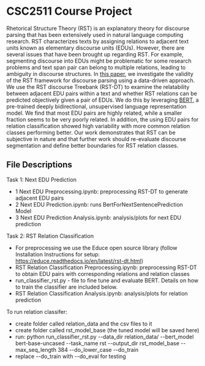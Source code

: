 CSC2511 Course Project
===
Rhetorical Structure Theory (RST) is an explanatory theory for discourse parsing that has been extensively used in natural language computing research. RST characterizes texts by assigning relations to adjacent text units known as elementary discourse units (EDUs). However, there are several issues that have been brought up regarding RST. For example, segmenting discourse into EDUs might be problematic for some research problems and text span pair can belong to multiple relations, leading to ambiguity in discourse structures. In [this paper](http://shagungupta.net/files/NLP_Project.pdf), we investigate the validity of the RST framework for discourse parsing using a data-driven approach. We use the RST discourse Treebank (RST-DT) to examine the relatability between adjacent EDU pairs within a text and whether RST relations can be predicted objectively given a pair of EDUs. We do this by leveraging [BERT](https://arxiv.org/abs/1810.04805), a pre-trained deeply bidirectional, unsupervised language representation model. We find that most EDU pairs are highly related, while a smaller fraction seems to be very poorly related. In addition, the using EDU pairs for relation classification showed high variability with more common relation classes performing better. Our work demonstrates that RST can be subjective in nature and that further work should re-evaluate discourse segmentation and define better boundaries for RST relation classes.

## File Descriptions 

Task 1: Next EDU Prediction
- 1 Next EDU Preprocessing.ipynb: preprocessing RST-DT to generate adjacent EDU pairs
- 2 Next EDU Prediction.ipynb: runs BertForNextSentencePrediction Model
- 3 Next EDU Prediction Analysis.ipynb: analysis/plots for next EDU prediction

Task 2: RST Relation Classification
- For preprocessing we use the Educe open source library (follow Installation Instructions for setup: https://educe.readthedocs.io/en/latest/rst-dt.html)
- RST Relation Classification Preprocessing.ipynb: preprocessing RST-DT to obtain EDU pairs with corresponding relations and relation classes
- run_classifier_rst.py - file to fine tune and evaluate BERT. Details on how to train the classifier are included below.
- RST Relation Classification Analysis.ipynb: analysis/plots for relation prediction 

To run relation classifer:
- create folder called relation_data and the csv files to it
- create folder called rst_model_base (the tuned model will be saved here)
- run:
python run_classifier_rst.py --data_dir relation_data/ --bert_model bert-base-uncased --task_name rst --output_dir rst_model_base --max_seq_length 384 --do_lower_case --do_train
- replace --do_train with --do_eval for testing
